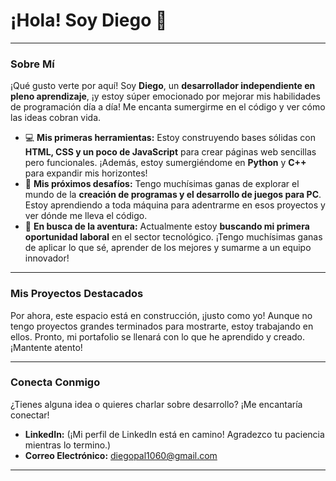 # ¡Hola! Soy Diego 👋

---

### Sobre Mí

¡Qué gusto verte por aquí! Soy **Diego**, un **desarrollador independiente en pleno aprendizaje**, ¡y estoy súper emocionado por mejorar mis habilidades de programación día a día! Me encanta sumergirme en el código y ver cómo las ideas cobran vida.

- 💻 **Mis primeras herramientas:** Estoy construyendo bases sólidas con **HTML, CSS y un poco de JavaScript** para crear páginas web sencillas pero funcionales. ¡Además, estoy sumergiéndome en **Python** y **C++** para expandir mis horizontes!
- 🌱 **Mis próximos desafíos:** Tengo muchísimas ganas de explorar el mundo de la **creación de programas y el desarrollo de juegos para PC**. Estoy aprendiendo a toda máquina para adentrarme en esos proyectos y ver dónde me lleva el código.
- 🚀 **En busca de la aventura:** Actualmente estoy **buscando mi primera oportunidad laboral** en el sector tecnológico. ¡Tengo muchísimas ganas de aplicar lo que sé, aprender de los mejores y sumarme a un equipo innovador!

---

### Mis Proyectos Destacados

Por ahora, este espacio está en construcción, ¡justo como yo! Aunque no tengo proyectos grandes terminados para mostrarte, estoy trabajando en ellos. Pronto, mi portafolio se llenará con lo que he aprendido y creado. ¡Mantente atento!

---

### Conecta Conmigo

¿Tienes alguna idea o quieres charlar sobre desarrollo? ¡Me encantaría conectar!

- **LinkedIn:** (¡Mi perfil de LinkedIn está en camino! Agradezco tu paciencia mientras lo termino.)
- **Correo Electrónico:** diegopal1060@gmail.com

---
